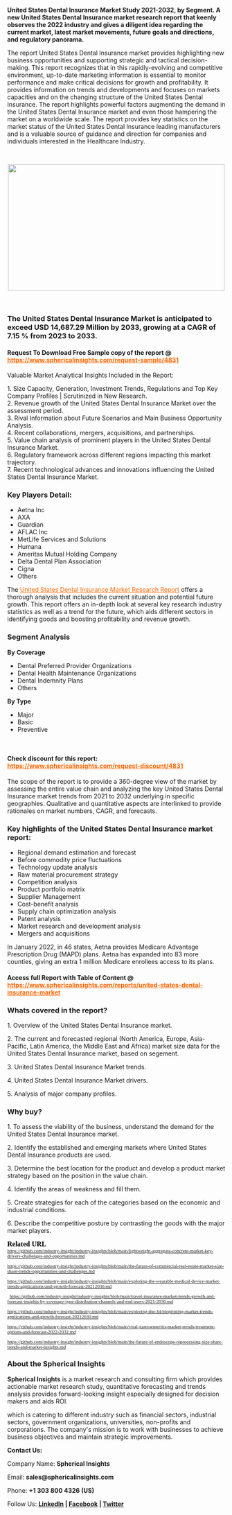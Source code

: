 <p><strong> United States Dental Insurance Market Study 2021-2032, by Segment. A new United States Dental Insurance market research report that keenly observes the 2022 industry and gives a diligent idea regarding the current market, latest market movements, future goals and directions, and regulatory panorama.</strong></p>
<p>The report United States Dental Insurance market provides highlighting new business opportunities and supporting strategic and tactical decision-making. This report recognizes that in this rapidly-evolving and competitive environment, up-to-date marketing information is essential to monitor performance and make critical decisions for growth and profitability. It provides information on trends and developments and focuses on markets capacities and on the changing structure of the United States Dental Insurance. The report highlights powerful factors augmenting the demand in the United States Dental Insurance market and even those hampering the market on a worldwide scale. The report provides key statistics on the market status of the United States Dental Insurance leading manufacturers and is a valuable source of guidance and direction for companies and individuals interested in the Healthcare Industry.</p>
<p>&nbsp;</p>
<p style="text-align: center;"><img src="https://www.sphericalinsights.com/images/rd/united-states-dental-insurance-market.png" alt="" width="500" height="292" /></p>
<p>&nbsp;</p>
<h3>The United States Dental Insurance Market is anticipated to exceed USD 14,687.29 Million by 2033, growing at a CAGR of 7.15 % from 2023 to 2033.</h3>
<h4>Request To Download Free Sample copy of the report  @ <span style="color: #ff6600;"><a style="color: #ff6600;" href="https://www.sphericalinsights.com/request-sample/4831" target="_blank">https://www.sphericalinsights.com/request-sample/4831</a></span></h4>
<p>Valuable Market Analytical Insights Included in the Report:</p>
<p>1. Size Capacity, Generation, Investment Trends, Regulations and Top Key Company Profiles | Scrutinized in New Research.<br /> 2. Revenue growth of the United States Dental Insurance Market over the assessment period.<br /> 3. Rival Information about Future Scenarios and Main Business Opportunity Analysis.<br /> 4. Recent collaborations, mergers, acquisitions, and partnerships.<br /> 5. Value chain analysis of prominent players in the United States Dental Insurance Market.<br /> 6. Regulatory framework across different regions impacting this market trajectory.<br /> 7. Recent technological advances and innovations influencing the United States Dental Insurance Market.</p>
<h3><strong>Key Players Detail:</strong></h3>
<ul>
<li>Aetna Inc</li>
<li>AXA</li>
<li>Guardian</li>
<li>AFLAC Inc</li>
<li>MetLife Services and Solutions</li>
<li>Humana</li>
<li>Ameritas Mutual Holding Company</li>
<li>Delta Dental Plan Association</li>
<li>Cigna</li>
<li>Others</li>
</ul>
<p>The <span style="color: #ff6600;"><a style="color: #ff6600;" href="https://www.sphericalinsights.com/reports/united-states-dental-insurance-market" target="_blank">United States Dental Insurance Market Research Report</a></span> offers a thorough analysis that includes the current situation and potential future growth. This report offers an in-depth look at several key research industry statistics as well as a trend for the future, which aids different sectors in identifying goods and boosting profitability and revenue growth.</p>
<h3><strong>Segment Analysis </strong></h3>
<p><strong>By</strong>&nbsp;<strong>Coverage</strong></p>
<ul>
<li>Dental Preferred Provider Organizations</li>
<li>Dental Health Maintenance Organizations</li>
<li>Dental Indemnity Plans</li>
<li>Others</li>
</ul>
<p><strong>By Type</strong></p>
<ul>
<li>Major</li>
<li>Basic</li>
<li>Preventive</li>
</ul>
<p>&nbsp;</p>
<h4>Check discount for this report: <span style="color: #ff6600;"><a style="color: #ff6600;" href="https://www.sphericalinsights.com/request-discount/4831" target="_blank">https://www.sphericalinsights.com/request-discount/4831</a></span></h4>
<p>The scope of the report is to provide a 360-degree view of the market by assessing the entire value chain and analyzing the key United States Dental Insurance market trends from 2021 to 2032 underlying in specific geographies. Qualitative and quantitative aspects are interlinked to provide rationales on market numbers, CAGR, and forecasts.</p>
<h3><strong>Key highlights of the United States Dental Insurance market report:</strong></h3>
<ul>
<li>Regional demand estimation and forecast</li>
<li>Before commodity price fluctuations</li>
<li>Technology update analysis</li>
<li>Raw material procurement strategy</li>
<li>Competition analysis</li>
<li>Product portfolio matrix</li>
<li>Supplier Management</li>
<li>Cost-benefit analysis</li>
<li>Supply chain optimization analysis</li>
<li>Patent analysis</li>
<li>Market research and development analysis</li>
<li>Mergers and acquisitions</li>
</ul>
<p>In January 2022, in 46 states, Aetna provides Medicare Advantage Prescription Drug (MAPD) plans. Aetna has expanded into 83 more counties, giving an extra 1 million Medicare enrollees access to its plans.</p>
<h4>Access full Report with Table of Content @ <span style="color: #ff6600;"><a style="color: #ff6600;" href="https://www.sphericalinsights.com/reports/united-states-dental-insurance-market" target="_blank">https://www.sphericalinsights.com/reports/united-states-dental-insurance-market</a></span></h4>
<h3><strong>Whats covered in the report?</strong></h3>
<p>1. Overview of the United States Dental Insurance market.</p>
<p>2. The current and forecasted regional (North America, Europe, Asia-Pacific, Latin America, the Middle East and Africa) market size data for the United States Dental Insurance market, based on segement.</p>
<p>3. United States Dental Insurance Market trends.</p>
<p>4. United States Dental Insurance Market drivers.</p>
<p>5. Analysis of major company profiles.</p>
<h3><strong>Why buy?</strong></h3>
<p>1. To assess the viability of the business, understand the demand for the United States Dental Insurance market.</p>
<p>2. Identify the established and emerging markets where United States Dental Insurance products are used.</p>
<p>3. Determine the best location for the product and develop a product market strategy based on the position in the value chain.</p>
<p>4. Identify the areas of weakness and fill them.</p>
<p>5. Create strategies for each of the categories based on the economic and industrial conditions.</p>
<p>6. Describe the competitive posture by contrasting the goods with the major market players.</p>
<p style="margin: 0in; font-family: Verdana; font-size: 12.0pt; color: black;"><span style="font-weight: bold;">Related URL</span></p>
<p style="margin: 0in; font-family: Verdana; font-size: 8.25pt;"><a href="https://github.com/industry-insight/industry-insights/blob/main/lightweight-aggregate-concrete-market-key-drivers-challenges-and-opportunities.md">https://github.com/industry-insight/industry-insights/blob/main/lightweight-aggregate-concrete-market-key-drivers-challenges-and-opportunities.md</a><span style="color: black;">&nbsp;</span></p>
<p style="margin: 0in; font-family: Verdana; font-size: 8.0pt; color: black;">&nbsp;</p>
<p style="margin: 0in; font-size: 8.25pt;"><a href="https://github.com/industry-insight/industry-insights/blob/main/the-future-of-commercial-real-estate-market-size-share-trends-opportunities-and-challenges.md"><span style="font-family: Verdana;">https://github.com/industry-insight/industry-insights/blob/main/the-future-of-commercial-real-estate-market-size-share-trends-opportunities-and-challenges.md</span></a><span style="font-family: Verdana; color: black;">&nbsp;</span><span style="font-family: Tahoma; color: black;"></span></p>
<p style="margin: 0in; font-family: Tahoma; font-size: 8.0pt; color: black;">&nbsp;</p>
<p style="margin: 0in; font-family: Verdana; font-size: 8.25pt;"><a href="https://github.com/industry-insight/industry-insights/blob/main/exploring-the-wearable-medical-device-market-trends-applications-and-growth-forecast-20212030.md">https://github.com/industry-insight/industry-insights/blob/main/exploring-the-wearable-medical-device-market-trends-applications-and-growth-forecast-20212030.md</a></p>
<p style="margin: 0in; font-family: Verdana; font-size: 8.0pt;">&nbsp;</p>
<p style="margin: 0in; font-family: Verdana; font-size: 8.25pt;"><span style="color: black;">&nbsp; </span><a href="https://github.com/industry-insight/industry-insights/blob/main/travel-insurance-market-trends-growth-and-forecast-insights-by-coverage-type-distribution-channels-and-end-users-2021-2030.md">https://github.com/industry-insight/industry-insights/blob/main/travel-insurance-market-trends-growth-and-forecast-insights-by-coverage-type-distribution-channels-and-end-users-2021-2030.md</a><span style="color: black;">&nbsp;</span></p>
<p style="margin: 0in; font-family: Verdana; font-size: 8.0pt; color: black;">&nbsp;</p>
<p style="margin: 0in; font-family: Verdana; font-size: 8.25pt;"><a href="https://github.com/industry-insight/industry-insights/blob/main/exploring-the-3d-bioprinting-market-trends-applications-and-growth-forecast-20212030.md">https://github.com/industry-insight/industry-insights/blob/main/exploring-the-3d-bioprinting-market-trends-applications-and-growth-forecast-20212030.md</a></p>
<p style="margin: 0in; font-family: Verdana; font-size: 8.0pt;">&nbsp;</p>
<p style="margin: 0in; font-family: Verdana; font-size: 8.25pt;"><a href="https://github.com/industry-insight/industry-insights/blob/main/viral-gastroenteritis-market-trends-treatment-options-and-forecast-2022-2032.md">https://github.com/industry-insight/industry-insights/blob/main/viral-gastroenteritis-market-trends-treatment-options-and-forecast-2022-2032.md</a></p>
<p style="margin: 0in; font-family: Verdana; font-size: 8.0pt;">&nbsp;</p>
<p style="margin: 0in; font-family: Verdana; font-size: 8.25pt;"><a href="https://github.com/industry-insight/industry-insights/blob/main/the-future-of-endoscope-reprocessing-size-share-trends-and-market-insights.md">https://github.com/industry-insight/industry-insights/blob/main/the-future-of-endoscope-reprocessing-size-share-trends-and-market-insights.md</a><span style="color: black;">&nbsp;</span></p>
<h3><strong>About the Spherical Insights</strong></h3>
<p><strong>Spherical Insights</strong> is a market research and consulting firm which provides actionable market research study, quantitative forecasting and trends analysis provides forward-looking insight especially designed for decision makers and aids ROI.</p>
<p>which is catering to different industry such as financial sectors, industrial sectors, government organizations, universities, non-profits and corporations. The company's mission is to work with businesses to achieve business objectives and maintain strategic improvements.</p>
<p><strong>Contact Us:</strong></p>
<p>Company Name: <strong>Spherical Insights</strong></p>
<p>Email: <strong>sales@sphericalinsights.com</strong></p>
<p>Phone: <strong>+1 303 800 4326 (US)</strong></p>
<p>Follow Us: <strong><a href="https://www.linkedin.com/company/spherical-insight/"><u>LinkedIn</u></a> | <a href="https://www.facebook.com/sphericalinsights22"><u>Facebook</u></a> | <a href="https://twitter.com/SInsights_US"><u>Twitter</u></a></strong></p>
